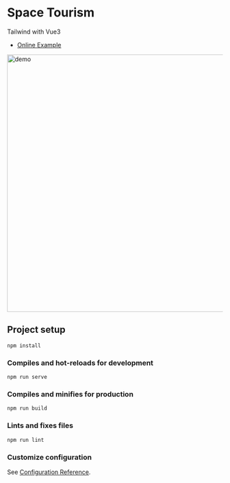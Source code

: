 # Space Tourism

Tailwind with Vue3

* [Online Example](https://bravakaikai.github.io/space-tourism/)

<img src="https://user-images.githubusercontent.com/39983900/161243561-56d165ea-a77f-4ec9-ae03-13d10abe3ac7.png" alt="demo" width="600"/>

## Project setup
```
npm install
```

### Compiles and hot-reloads for development
```
npm run serve
```

### Compiles and minifies for production
```
npm run build
```

### Lints and fixes files
```
npm run lint
```

### Customize configuration
See [Configuration Reference](https://cli.vuejs.org/config/).
